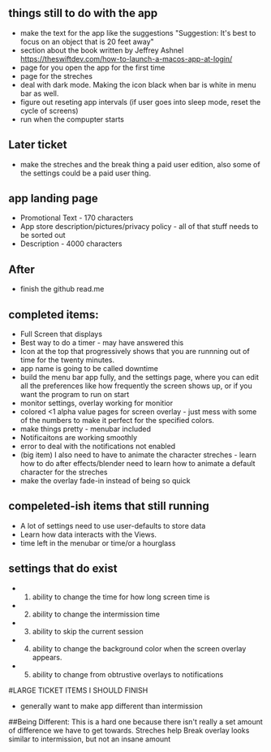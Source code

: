 ## things still to do with the app
- make the text for the app like the suggestions "Suggestion: It's best to focus on an object that is 20 feet away"
- section about the book written by Jeffrey Ashnel
https://theswiftdev.com/how-to-launch-a-macos-app-at-login/
- page for you open the app for the first time
- page for the streches
- deal with dark mode. Making the icon black when bar is white in menu bar as well.
- figure out reseting app intervals (if user goes into sleep mode, reset the cycle of screens)
- run when the compupter starts

## Later ticket
- make the streches and the break thing a paid user edition, also some of the settings could be a paid user thing. 

## app landing page
- Promotional Text - 170 characters 
- App store description/pictures/privacy policy - all of that stuff needs to be sorted out 
- Description - 4000 characters 

## After 
- finish the github read.me

## completed items: </br >
- Full Screen that displays 
- Best way to do a timer - may have answered this </br>
- Icon at the top that progressively shows that you are runnning out of time for the twenty minutes.
- app name is going to be called downtime
- build the menu bar app fully, and the settings page, where you can edit all the preferences like how frequently the screen shows up, or if you want the program to run on start
- monitor settings, overlay working for monitior
- colored <1 alpha value pages for screen overlay - just mess with some of the numbers to make it perfect for the specified colors. 
- make things pretty - menubar included
- Notificaitons are working smoothly
- error to deal with the notifications not enabled
- (big item) I also need to have to animate the character streches - learn how to do after effects/blender need to learn how to animate a default character for the streches </br>
- make the overlay fade-in instead of being so quick
## compeleted-ish items that still running
- A lot of settings need to use user-defaults to store data
- Learn how data interacts with the Views. </br>
- time left in the menubar or time/or a hourglass 

## settings that do exist
- 1. ability to change the time for how long screen time is 
- 2. ability to change the intermission time
- 3. ability to skip the current session
- 4. ability to change the background color when the screen overlay appears.
- 5. ability to change from obtrustive overlays to notifications


#LARGE TICKET ITEMS I SHOULD FINISH

- generally want to make app different than intermission

##Being Different:
This is a hard one because there isn't really a set amount of difference we have to get towards.
Streches help 
Break overlay looks similar to intermission, but not an insane amount
